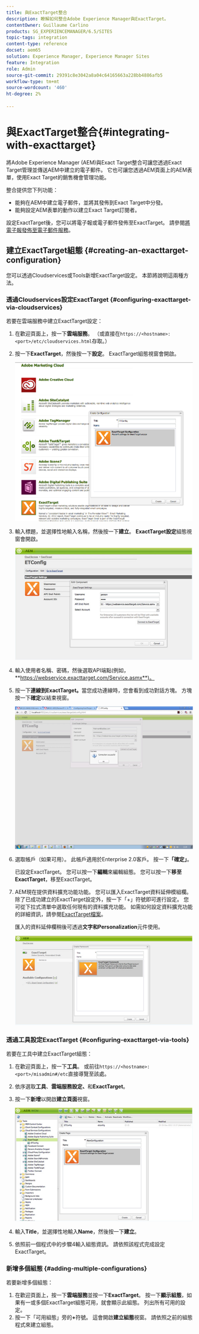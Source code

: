 ```yaml
---
title: 與ExactTarget整合
description: 瞭解如何整合Adobe Experience Manager與ExactTarget。
contentOwner: Guillaume Carlino
products: SG_EXPERIENCEMANAGER/6.5/SITES
topic-tags: integration
content-type: reference
docset: aem65
solution: Experience Manager, Experience Manager Sites
feature: Integration
role: Admin
source-git-commit: 29391c8e3042a8a04c64165663a228bb4886afb5
workflow-type: tm+mt
source-wordcount: '460'
ht-degree: 2%

---
```


# 與ExactTarget整合{#integrating-with-exacttarget}

將Adobe Experience Manager (AEM)與Exact Target整合可讓您透過Exact Target管理並傳送AEM中建立的電子郵件。 它也可讓您透過AEM頁面上的AEM表單，使用Exact Target的銷售機會管理功能。

整合提供您下列功能：

* 能夠在AEM中建立電子郵件，並將其發佈到Exact Target中分發。
* 能夠設定AEM表單的動作以建立Exact Target訂閱者。

設定ExactTarget後，您可以將電子報或電子郵件發佈至ExactTarget。 請參閱[將電子報發佈至電子郵件服務](/help/sites-authoring/personalization.md)。

## 建立ExactTarget組態 {#creating-an-exacttarget-configuration}

您可以透過Cloudservices或Tools新增ExactTarget設定。 本節將說明這兩種方法。

### 透過Cloudservices設定ExactTarget {#configuring-exacttarget-via-cloudservices}

若要在雲端服務中建立ExactTarget設定：

1. 在歡迎頁面上，按一下&#x200B;**雲端服務**。 （或直接在`https://<hostname>:<port>/etc/cloudservices.html`存取。）
1. 按一下&#x200B;**ExactTarget**，然後按一下&#x200B;**設定**。 ExactTarget組態視窗會開啟。

   ![chlimage_1-19](assets/chlimage_1-19.png)

1. 輸入標題，並選擇性地輸入名稱，然後按一下&#x200B;**建立**。 **ExactTarget設定**&#x200B;組態視窗會開啟。

   ![chlimage_1](assets/chlimage_1.jpeg)

1. 輸入使用者名稱、密碼，然後選取API端點(例如，**https://webservice.exacttarget.com/Service.asmx**)。
1. 按一下&#x200B;**連線到ExactTarget。**&#x200B;當您成功連線時，您會看到成功對話方塊。 方塊按一下&#x200B;**確定**&#x200B;以結束視窗。

   ![chlimage_1-1](assets/chlimage_1-1.jpeg)

1. 選取帳戶（如果可用）。 此帳戶適用於Enterprise 2.0客戶。 按一下&#x200B;**「確定」**。

   已設定ExactTarget。 您可以按一下&#x200B;**編輯**&#x200B;來編輯組態。 您可以按一下&#x200B;**移至ExactTarget**，移至ExactTarget。

1. AEM現在提供資料擴充功能功能。 您可以匯入ExactTarget資料延伸模組欄。 除了已成功建立的ExactTarget設定外，按一下「+」符號即可進行設定。 您可從下拉式清單中選取任何現有的資料擴充功能。 如需如何設定資料擴充功能的詳細資訊，請參閱[ExactTarget檔案](https://help.salesforce.com/s/articleView?id=sf.mc_es_data_extension_data_relationships_classic.htm&amp;type=5)。

   匯入的資料延伸欄稍後可透過&#x200B;**文字和Personalization**&#x200B;元件使用。

   ![chlimage_1-2](assets/chlimage_1-2.jpeg)

### 透過工具設定ExactTarget {#configuring-exacttarget-via-tools}

若要在工具中建立ExactTarget組態：

1. 在歡迎頁面上，按一下&#x200B;**工具**。 或前往`https://<hostname>:<port>/misadmin#/etc`直接導覽至該處。
1. 依序選取&#x200B;**工具**、**雲端服務設定、**&#x200B;和&#x200B;**ExactTarget**。
1. 按一下&#x200B;**新增**&#x200B;以開啟**建立頁面**視窗。

   ![chlimage_1-34](assets/chlimage_1-3.jpeg)

1. 輸入&#x200B;**Title**，並選擇性地輸入&#x200B;**Name**，然後按一下&#x200B;**建立**。
1. 依照前一個程式中的步驟4輸入組態資訊。 請依照該程式完成設定ExactTarget。

### 新增多個組態 {#adding-multiple-configurations}

若要新增多個組態：

1. 在歡迎頁面上，按一下&#x200B;**雲端服務**&#x200B;並按一下&#x200B;**ExactTarget**。 按一下&#x200B;**顯示組態**，如果有一或多個ExactTarget組態可用，就會顯示此組態。 列出所有可用的設定。
1. 按一下「可用組態」旁的&#x200B;**+**&#x200B;符號。 這會開啟&#x200B;**建立組態**&#x200B;視窗。 請依照之前的組態程式來建立組態。
